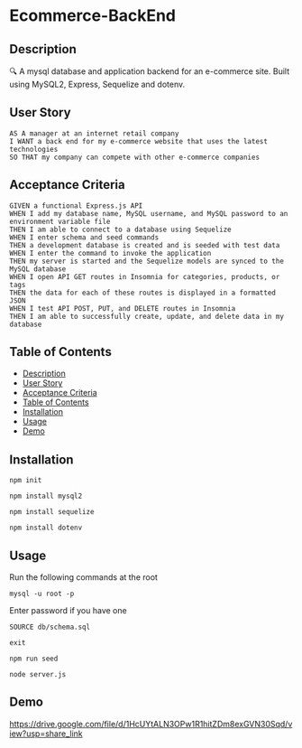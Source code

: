 # Ecommerce-BackEnd

## Description

🔍 A mysql database and application backend for an e-commerce site. Built using MySQL2, Express, Sequelize and dotenv.

## User Story
  
```
AS A manager at an internet retail company
I WANT a back end for my e-commerce website that uses the latest technologies
SO THAT my company can compete with other e-commerce companies
```
  
## Acceptance Criteria
  
``` 
GIVEN a functional Express.js API
WHEN I add my database name, MySQL username, and MySQL password to an environment variable file
THEN I am able to connect to a database using Sequelize
WHEN I enter schema and seed commands
THEN a development database is created and is seeded with test data
WHEN I enter the command to invoke the application
THEN my server is started and the Sequelize models are synced to the MySQL database
WHEN I open API GET routes in Insomnia for categories, products, or tags
THEN the data for each of these routes is displayed in a formatted JSON
WHEN I test API POST, PUT, and DELETE routes in Insomnia
THEN I am able to successfully create, update, and delete data in my database
```
  
## Table of Contents
- [Description](#description)
- [User Story](#user-story)
- [Acceptance Criteria](#acceptance-criteria)
- [Table of Contents](#table-of-contents)
- [Installation](#installation)
- [Usage](#usage)
- [Demo](#demo)


## Installation
  
`npm init`

`npm install mysql2`

`npm install sequelize`

`npm install dotenv`

## Usage

Run the following commands at the root

`mysql -u root -p`

Enter password if you have one

`SOURCE db/schema.sql`

`exit`

`npm run seed`

`node server.js`

## Demo

https://drive.google.com/file/d/1HcUYtALN3OPw1R1hitZDm8exGVN30Sqd/view?usp=share_link